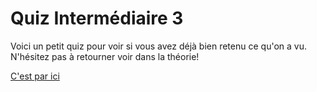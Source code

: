 # Quiz Intermédiaire 3

Voici un petit quiz pour voir si vous avez déjà bien retenu ce qu'on a vu. N'hésitez pas à retourner voir dans la théorie!

[C'est par ici](https://forms.gle/s4N6hQWqStHUpqubA)